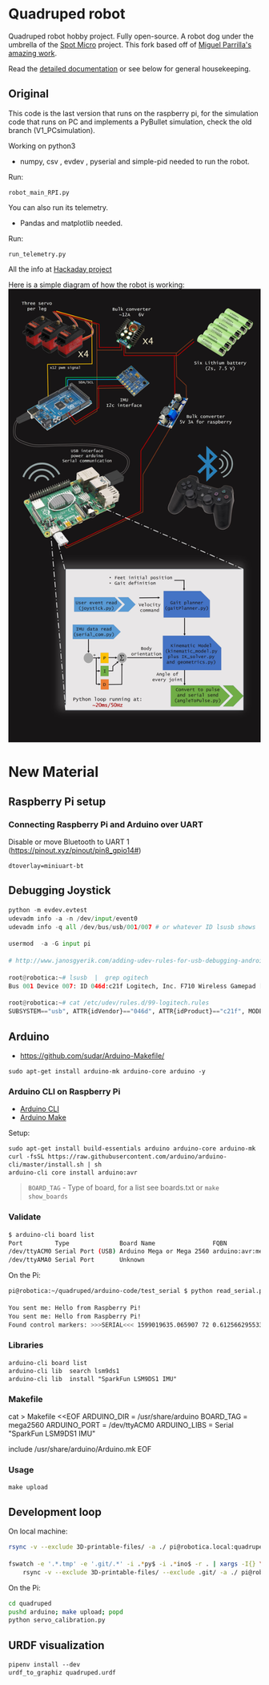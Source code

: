 # Quadruped robot

Quadruped robot hobby project. Fully open-source. A robot dog under the umbrella of the [Spot Micro][spotmicro] project. This fork based off of [Miguel Parrilla's amazing work][miguel].

Read the [detailed documentation](docs/README.md) or see below for general housekeeping.

[spotmicro]: https://spotmicroai.readthedocs.io/en/latest/
[miguel]: https://github.com/miguelasd688/4-legged-robot-model
[gait]: https://en.wikipedia.org/wiki/Horse_gait

## Original

This code is the last version that runs on the raspberry pi,
 for the simulation code that runs on PC and implements a PyBullet simulation, check the old branch (V1_PCsimulation).

Working on python3

* numpy, csv , evdev , pyserial and simple-pid needed to run the robot.

Run:

    robot_main_RPI.py

You can also run its telemetry.

* Pandas and matplotlib needed.

Run:

    run_telemetry.py

All the info at [Hackaday project][hackaday]

[hackaday]: https://hackaday.io/project/171456-diy-hobby-servos-quadruped-robot


Here is a simple diagram of how the robot is working:
![Outline schematic](images/esquema.jpg)


# New Material


## Raspberry Pi setup

### Connecting Raspberry Pi and Arduino over UART

Disable or move Bluetooth to UART 1 (https://pinout.xyz/pinout/pin8_gpio14#)

    dtoverlay=miniuart-bt


## Debugging Joystick

```python
python -m evdev.evtest
udevadm info -a -n /dev/input/event0
udevadm info -q all /dev/bus/usb/001/007 # or whatever ID lsusb shows

usermod  -a -G input pi

# http://www.janosgyerik.com/adding-udev-rules-for-usb-debugging-android-devices/

root@robotica:~# lsusb  |  grep ogitech
Bus 001 Device 007: ID 046d:c21f Logitech, Inc. F710 Wireless Gamepad [XInput Mode]

root@robotica:~# cat /etc/udev/rules.d/99-logitech.rules
SUBSYSTEM=="usb", ATTR{idVendor}=="046d", ATTR{idProduct}=="c21f", MODE="0660", GROUP="input", SYMLINK+="logitechF710"
```

## Arduino

* https://github.com/sudar/Arduino-Makefile/

```
sudo apt-get install arduino-mk arduino-core arduino -y
```

### Arduino CLI on Raspberry Pi

* [Arduino CLI][arduino-cli]
* [Arduino Make][arduino-make]

Setup:

    sudo apt-get install build-essentials arduino arduino-core arduino-mk
    curl -fsSL https://raw.githubusercontent.com/arduino/arduino-cli/master/install.sh | sh
    arduino-cli core install arduino:avr

[arduino-cli]: https://arduino.github.io/arduino-cli/latest/
[arduino-make]: https://github.com/sudar/Arduino-Makefile
[teensyduino]: https://www.pjrc.com/teensy/teensyduino.html

> `BOARD_TAG` - Type of board, for a list see boards.txt or `make show_boards`

### Validate

```sh
$ arduino-cli board list
Port         Type              Board Name                FQBN             Core
/dev/ttyACM0 Serial Port (USB) Arduino Mega or Mega 2560 arduino:avr:mega arduino:avr
/dev/ttyAMA0 Serial Port       Unknown
```

On the Pi:
```sh
pi@robotica:~/quadruped/arduino-code/test_serial $ python read_serial.py

You sent me: Hello from Raspberry Pi!
You sent me: Hello from Raspberry Pi!
Found control markers: >>>SERIAL<<< 1599019635.065907 72 0.612566295533153
```

### Libraries

    arduino-cli board list
    arduino-cli lib  search lsm9ds1
    arduino-cli lib  install "SparkFun LSM9DS1 IMU"

### Makefile

cat > Makefile <<EOF
ARDUINO_DIR  = /usr/share/arduino
BOARD_TAG    = mega2560
ARDUINO_PORT = /dev/ttyACM0
ARDUINO_LIBS = Serial "SparkFun LSM9DS1 IMU"

include /usr/share/arduino/Arduino.mk
EOF

### Usage

    make upload

## Development loop

On local machine:
```sh
rsync -v --exclude 3D-printable-files/ -a ./ pi@robotica.local:quadruped

fswatch -e '.*.tmp' -e '.git/.*' -i .*py$ -i .*ino$ -r . | xargs -I{} \
    rsync -v --exclude 3D-printable-files/ --exclude .git/ -a ./ pi@robotica.local:quadruped

```

On the Pi:
```sh
cd quadruped
pushd arduino; make upload; popd
python servo_calibration.py
```

## URDF visualization

    pipenv install --dev
    urdf_to_graphiz quadruped.urdf
